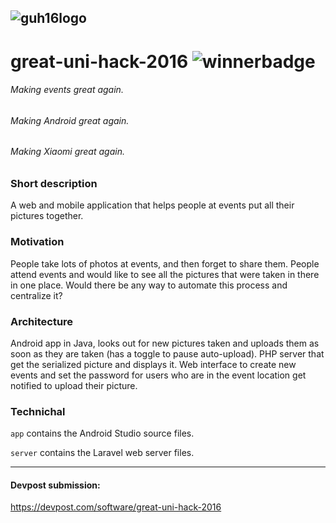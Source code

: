 ![guh16logo](http://greatunihack.com/img/logo.png)
---

# great-uni-hack-2016 ![winnerbadge](https://img.shields.io/badge/greatunihack2016-winner-a000a0.svg)
###### Making events great again.
###### Making Android great again.
###### Making Xiaomi great again.

### Short description
A web and mobile application that helps people at events put all their pictures together.

### Motivation
People take lots of photos at events, and then forget to share them. People attend events and would like to see all the pictures that were taken in there in one place. Would there be any way to automate this process and centralize it?

### Architecture
Android app in Java, looks out for new pictures taken and uploads them as soon as they are taken (has a toggle to pause auto-upload). PHP server that get the serialized picture and displays it. Web interface to create new events and set the password for users who are in the event location get notified to upload their picture.

### Technichal
```app``` contains the Android Studio source files.


```server``` contains the Laravel web server files.

---
#### Devpost submission:
https://devpost.com/software/great-uni-hack-2016
